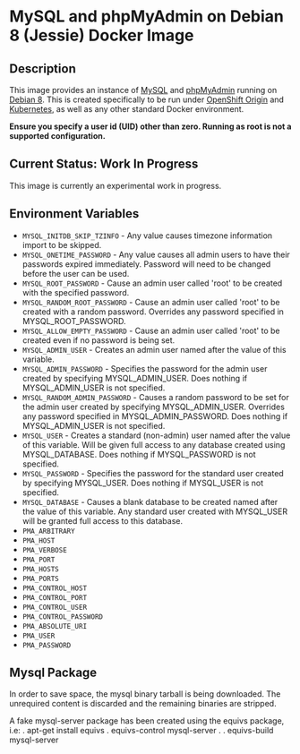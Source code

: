 # MySQL and phpMyAdmin on Debian 8 (Jessie) Docker Image

## Description

This image provides an instance of [MySQL](https://www.mysql.com/) and [phpMyAdmin](https://www.phpmyadmin.net/) running on [Debian 8](https://www.debian.org/). This is created specifically to be run under [OpenShift Origin](https://www.openshift.org/) and [Kubernetes](https://kubernetes.io/), as well as any other standard Docker environment.

**Ensure you specify a user id (UID) other than zero. Running as root is not a supported configuration.**

## Current Status: Work In Progress

This image is currently an experimental work in progress.

## Environment Variables

 * ``MYSQL_INITDB_SKIP_TZINFO`` - Any value causes timezone information import to be skipped.
 * ``MYSQL_ONETIME_PASSWORD`` - Any value causes all admin users to have their passwords expired immediately. Password will need to be changed before the user can be used.
 * ``MYSQL_ROOT_PASSWORD`` - Cause an admin user called 'root' to be created with the specified password.
 * ``MYSQL_RANDOM_ROOT_PASSWORD`` - Cause an admin user called 'root' to be created with a random password. Overrides any password specified in MYSQL_ROOT_PASSWORD.
 * ``MYSQL_ALLOW_EMPTY_PASSWORD`` - Cause an admin user called 'root' to be created even if no password is being set.
 * ``MYSQL_ADMIN_USER`` - Creates an admin user named after the value of this variable.
 * ``MYSQL_ADMIN_PASSWORD`` - Specifies the password for the admin user created by specifying MYSQL_ADMIN_USER. Does nothing if MYSQL_ADMIN_USER is not specified.
 * ``MYSQL_RANDOM_ADMIN_PASSWORD`` - Causes a random password to be set for the admin user created by specifying MYSQL_ADMIN_USER. Overrides any password specified in MYSQL_ADMIN_PASSWORD. Does nothing if MYSQL_ADMIN_USER is not specified.
 * ``MYSQL_USER`` - Creates a standard (non-admin) user named after the value of this variable. Will be given full access to any database created using MYSQL_DATABASE. Does nothing if MYSQL_PASSWORD is not specified.
 * ``MYSQL_PASSWORD`` - Specifies the password for the standard user created by specifying MYSQL_USER. Does nothing if MYSQL_USER is not specified.
 * ``MYSQL_DATABASE`` - Causes a blank database to be created named after the value of this variable. Any standard user created with MYSQL_USER will be granted full access to this database.
 * ``PMA_ARBITRARY``
 * ``PMA_HOST``
 * ``PMA_VERBOSE``
 * ``PMA_PORT``
 * ``PMA_HOSTS``
 * ``PMA_PORTS``
 * ``PMA_CONTROL_HOST``
 * ``PMA_CONTROL_PORT``
 * ``PMA_CONTROL_USER``
 * ``PMA_CONTROL_PASSWORD``
 * ``PMA_ABSOLUTE_URI``
 * ``PMA_USER``
 * ``PMA_PASSWORD``

## Mysql Package

In order to save space, the mysql binary tarball is being downloaded. The unrequired content is discarded and the remaining binaries are stripped.

A fake mysql-server package has been created using the equivs package, i.e:
 . apt-get install equivs
 . equivs-control mysql-server
 . <edit the file the gets created>
 . equivs-build mysql-server
